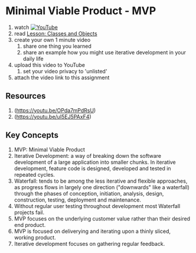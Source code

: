 # Minimal Viable Product - MVP

1. watch [![YouTube](https://i.ytimg.com/vi/0P7nCmln7PM/default.jpg)](https://www.youtube.com/watch?v=0P7nCmln7PM)
1. read [Lesson: Classes and Objects](https://docs.oracle.com/javase/tutorial/java/javaOO/index.html)
2. create your own 1 minute video
	1. share one thing you learned
	1. share an example how you might use iterative development in your daily life
3. upload this video to YouTube
	1. set your video privacy to 'unlisted'
4. attach the video link to this assignment

## Resources
1. (https://youtu.be/OPda7mPdRsU)
1. (https://youtu.be/uI5EJ5PAxF4)

## Key Concepts
1. MVP: Minimal Viable Product
1. Iterative Development: a way of breaking down the software development of a large application into smaller chunks. In iterative development, feature code is designed, developed and tested in repeated cycles.
1. Waterfall: tends to be among the less iterative and flexible approaches, as progress flows in largely one direction ("downwards" like a waterfall) through the phases of conception, initiation, analysis, design, construction, testing, deployment and maintenance.
1. Without regular user testing throughout development most Waterfall projects fail.
1. MVP focuses on the underlying customer value rather than their desired end product.
1. MVP is focused on deliverying and iterating upon a thinly sliced, working product.
1. Iterative development focuses on gathering regular feedback.
